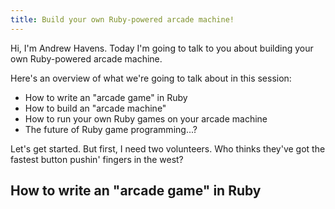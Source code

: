 ```yaml
---
title: Build your own Ruby-powered arcade machine!
---
```


Hi, I'm Andrew Havens. Today I'm going to talk to you about building your own Ruby-powered arcade machine.

Here's an overview of what we're going to talk about in this session:

* How to write an "arcade game" in Ruby
* How to build an "arcade machine"
* How to run your own Ruby games on your arcade machine
* The future of Ruby game programming...?

Let's get started. But first, I need two volunteers. Who thinks they've got the fastest button pushin' fingers in the west?

## How to write an "arcade game" in Ruby

